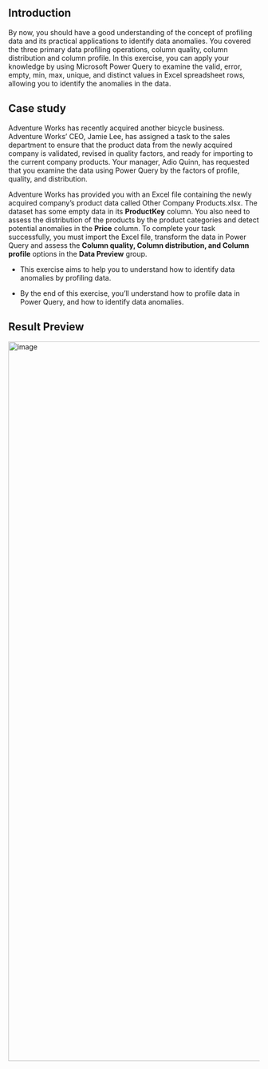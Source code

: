 ## Introduction
By now, you should have a good understanding of the concept of profiling data and its practical applications to identify data anomalies. You covered the three primary data profiling operations, column quality, column distribution and column profile. In this exercise, you can apply your knowledge by using Microsoft Power Query to examine the valid, error, empty, min, max, unique, and distinct values in Excel spreadsheet rows, allowing you to identify the anomalies in the data.

## Case study
Adventure Works has recently acquired another bicycle business. Adventure Works’ CEO, Jamie Lee, has assigned a task to the sales department to ensure that the product data from the newly acquired company is validated, revised in quality factors, and ready for importing to the current company products. Your manager, Adio Quinn, has requested that you examine the data using Power Query by the factors of profile, quality, and distribution.

Adventure Works has provided you with an Excel file containing the newly acquired company’s product data called Other Company Products.xlsx. The dataset has some empty data in its **ProductKey** column. You also need to assess the distribution of the products by the product categories and detect potential anomalies in the **Price** column. To complete your task successfully, you must import the Excel file, transform the data in Power Query and assess the **Column quality, Column distribution, and Column profile** options in the **Data Preview** group.

- This exercise aims to help you to understand how to identify data anomalies by profiling data.

- By the end of this exercise, you’ll understand how to profile data in Power Query, and how to identify data anomalies.

## Result Preview
<img width="1440" alt="image" src="https://github.com/user-attachments/assets/6fc3d27f-4288-4e32-b053-1f290c3c5b13" />
